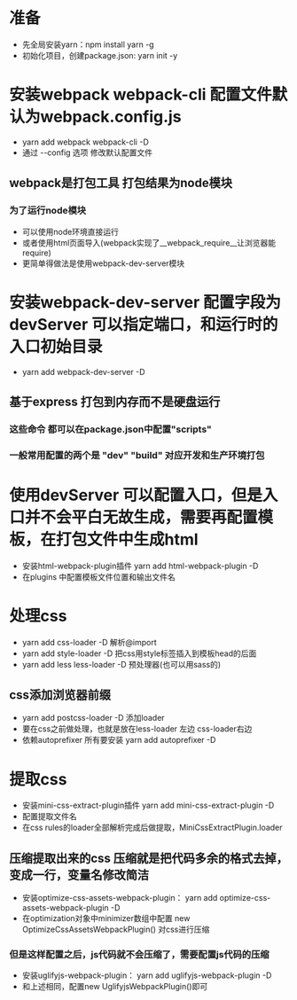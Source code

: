 # 准备
- 先全局安装yarn：npm install yarn -g
- 初始化项目，创建package.json: yarn init -y

# 安装webpack webpack-cli 配置文件默认为webpack.config.js
- yarn add webpack webpack-cli -D
- 通过 --config 选项 修改默认配置文件

## webpack是打包工具 打包结果为node模块 

### 为了运行node模块 
- 可以使用node环境直接运行
- 或者使用html页面导入(webpack实现了__webpack_require__让浏览器能require)
- 更简单得做法是使用webpack-dev-server模块

# 安装webpack-dev-server 配置字段为devServer 可以指定端口，和运行时的入口初始目录
- yarn add webpack-dev-server -D

## 基于express 打包到内存而不是硬盘运行

### 这些命令 都可以在package.json中配置"scripts"
### 一般常用配置的两个是 "dev" "build" 对应开发和生产环境打包

# 使用devServer 可以配置入口，但是入口并不会平白无故生成，需要再配置模板，在打包文件中生成html
- 安装html-webpack-plugin插件 yarn add html-webpack-plugin -D
- 在plugins 中配置模板文件位置和输出文件名

# 处理css
- yarn add css-loader -D 解析@import
- yarn add style-loader -D 把css用style标签插入到模板head的后面
- yarn add less less-loader -D 预处理器(也可以用sass的)

## css添加浏览器前缀
- yarn add postcss-loader -D 添加loader
- 要在css之前做处理，也就是放在less-loader 左边 css-loader右边
- 依赖autoprefixer 所有要安装 yarn add autoprefixer -D

# 提取css
- 安装mini-css-extract-plugin插件 yarn add mini-css-extract-plugin -D
- 配置提取文件名
- 在css rules的loader全部解析完成后做提取，MiniCssExtractPlugin.loader

## 压缩提取出来的css 压缩就是把代码多余的格式去掉，变成一行，变量名修改简洁
- 安装optimize-css-assets-webpack-plugin： yarn add optimize-css-assets-webpack-plugin -D
- 在optimization对象中minimizer数组中配置 new OptimizeCssAssetsWebpackPlugin() 对css进行压缩

### 但是这样配置之后，js代码就不会压缩了，需要配置js代码的压缩
- 安装uglifyjs-webpack-plugin： yarn add uglifyjs-webpack-plugin -D
- 和上述相同，配置new UglifyjsWebpackPlugin()即可



